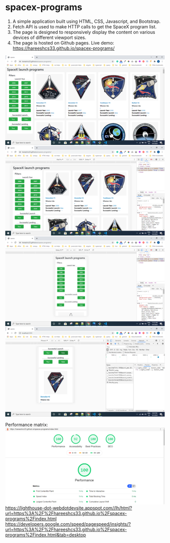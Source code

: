 # spacex-programs
1. A simple application built using HTML, CSS, Javascript, and Bootstrap.
2. Fetch API is used to make HTTP calls to get the SpaceX program list.
3. The page is designed to responsively display the content on various devices of different viewport sizes.
4. The page is hosted on Github pages.
Live demo: https://hareeshcs33.github.io/spacex-programs/

<img src="/screenshots/Screenshot-desktop.png" alt="desktop-view">
<img src="/screenshots/Screenshot-ipadpro.png" alt="ipad-view">
<img src="/screenshots/Screenshot-mob-1.png" alt="mob-view-1">
<img src="/screenshots/Screenshot-mob-2.png" alt="mob-view-2">

Performance matrix:
<img src="/screenshots/Perf-1.png" alt="Performance">
https://lighthouse-dot-webdotdevsite.appspot.com//lh/html?url=https%3A%2F%2Fhareeshcs33.github.io%2Fspacex-programs%2Findex.html
https://developers.google.com/speed/pagespeed/insights/?url=https%3A%2F%2Fhareeshcs33.github.io%2Fspacex-programs%2Findex.html&tab=desktop
